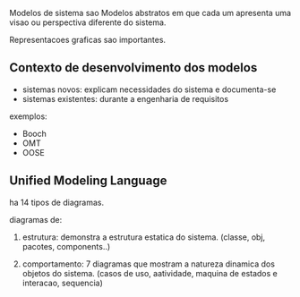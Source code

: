 Modelos de sistema sao Modelos abstratos em que cada um apresenta uma visao ou perspectiva diferente do sistema. 

Representacoes graficas sao importantes.

## Contexto de desenvolvimento dos modelos 
- sistemas novos: explicam necessidades do sistema e documenta-se 
- sistemas existentes: durante a engenharia de requisitos

exemplos:
- Booch
- OMT
- OOSE

## Unified Modeling Language
ha 14 tipos de diagramas.

diagramas de:
1. estrutura: demonstra a estrutura estatica do sistema. (classe, obj, pacotes, components..)

2. comportamento: 7 diagramas que mostram a natureza dinamica dos objetos do sistema. (casos de uso, aatividade, maquina de estados e interacao, sequencia)


